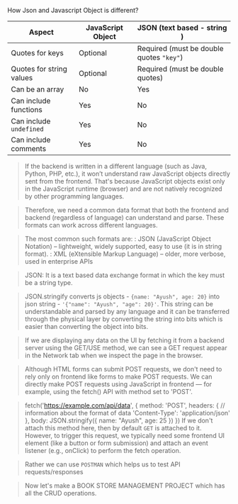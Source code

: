 How Json and Javascript Object is different?

| Aspect                   | JavaScript Object | JSON (text based - string )              |
| ------------------------ | ----------------- | ---------------------------------------- |
| Quotes for keys          | Optional          | Required (must be double quotes `"key"`) |
| Quotes for string values | Optional          | Required (must be double quotes)         |
| Can be an array          | No                | Yes                                      |
| Can include functions    | Yes               | No                                       |
| Can include `undefined`  | Yes               | No                                       |
| Can include comments     | Yes               | No                                       |

>  If the backend is written in a different language (such as Java, Python, PHP, etc.), it won’t understand raw JavaScript objects directly sent from the frontend. That's because JavaScript objects exist only in the JavaScript runtime (browser) and are not natively recognized by other programming languages.

> Therefore, we need a common data format that both the frontend and backend (regardless of language) can understand and parse. These formats can work across different languages.

> The most common such formats are:
  : JSON (JavaScript Object Notation) – lightweight, widely supported, easy to use (it is in string format).
  : XML (eXtensible Markup Language) – older, more verbose, used in enterprise APIs  

> JSON: It is a text based data exchange format in which the key must be a string type.

>  JSON.stringify converts js objects - `{name: "Ayush", age: 20}` into json string - `'{"name": "Ayush", "age": 20}'`. This string can be understandable and parsed by any language and it can be transferred through the physical layer by converting the string into bits which is easier than converting the object into bits.

> If we are displaying any data on the UI by fetching it from a backend server using the GET/USE method, we can see a GET request appear in the Network tab when we inspect the page in the browser. 

> Although HTML forms can submit POST requests, we don't need to rely only on frontend like forms to make POST requests. We can directly make POST requests using JavaScript in frontend — for example, using the fetch() API with method set to 'POST'.

> fetch('https://example.com/api/data', {
    method: 'POST',
    headers: { // information about the format of data
        'Content-Type': 'application/json'
    },
    body: JSON.stringify({ name: "Ayush", age: 25 })
  })
> If we don't attach this method here, then by default `GET` is attached to it.
> However, to trigger this request, we typically need some frontend UI element (like a button or form submission) and attach an event listener (e.g., onClick) to perform the fetch operation.

> Rather we can use `POSTMAN` which helps us to test API requests/responses

> Now let's make a BOOK STORE MANAGEMENT PROJECT which has all the CRUD operations.